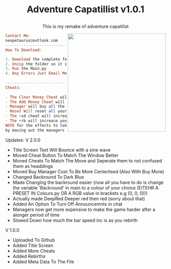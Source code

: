 <h1 align="center">
  <p> Adventure Capatillist v1.0.1</p>
</h1>



<p align="center"> This is my remake of adventure capatilist </p>

<img align="right" src="https://github.com/NexPetaurus/Adventure-Capatilist/blob/main/PreviewIcon.PNG" width="308" />

```haskell
Contact Me:
nexpetaurus@outlook.com
------------------------------
How To Download:

1. Download the complete folder.
2. Unzip the folder so it is all in one place
3. Run the Main.py
4. Any Errors Just Email Me
 
-----------------------------
Cheats:
 
- The Clear Money Cheat will do just that so be warned.
- The Add Money Cheat will add that amount of money
- Manager will buy all the managers
- Reset Will reset all your progress
- The +sd cheat will increace the speed at witch your bars travel
- The +rb will increace your rebirth count,
NOTE for the effects to take place you must hit the rebirth button 
by maxing out the managers or using cheats. 
```

Updates:
V 2.0.0
 - Title Screen Text Will Bounce with a sine wave
 - Moved Cheat Button To Match The Window Better
 - Moved Cheats To Match The Move and Seperate them to not confused them as headdings
 - Moved Buy Manager Cost To Be More Centerlised (Also With Buy More)
 - Changed Backround To Dark Blue
 - Made Changing the backround easier (now all you have to do is change the variable 'Backround' in main to a colour of your choice (EITEHR A PRESET IN Colours.py OR A RGB value in brackets e.g (0, 0, 0)))
 - Actually made DeepRed Deeper red then red (sorry about that)
 - Added An Option To Turn Off Announcemnts in chat
 - Managers now get more expensive to make the game harder after a alonger period of time
 - Slowed Down how much the bar speed inc is as you rebirth


V 1.0.0
 - Uploaded To Github
 - Added Title Screen
 - Added More Cheats 
 - Added Rebirths
 - Added Meta Data To The File

